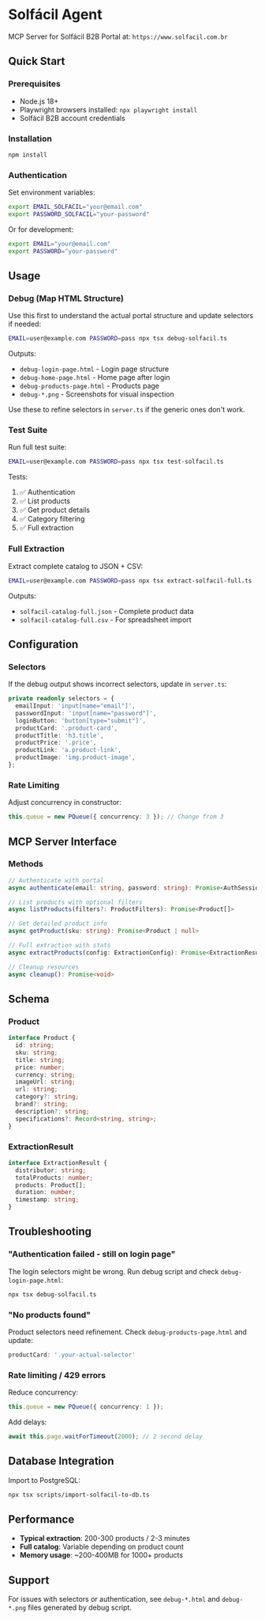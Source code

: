 # Solfácil Agent

MCP Server for Solfácil B2B Portal at: `https://www.solfacil.com.br`

## Quick Start

### Prerequisites
- Node.js 18+
- Playwright browsers installed: `npx playwright install`
- Solfácil B2B account credentials

### Installation

```bash
npm install
```

### Authentication

Set environment variables:

```bash
export EMAIL_SOLFACIL="your@email.com"
export PASSWORD_SOLFACIL="your-password"
```

Or for development:

```bash
export EMAIL="your@email.com"
export PASSWORD="your-password"
```

## Usage

### Debug (Map HTML Structure)

Use this first to understand the actual portal structure and update selectors if needed:

```bash
EMAIL=user@example.com PASSWORD=pass npx tsx debug-solfacil.ts
```

Outputs:
- `debug-login-page.html` - Login page structure
- `debug-home-page.html` - Home page after login
- `debug-products-page.html` - Products page
- `debug-*.png` - Screenshots for visual inspection

Use these to refine selectors in `server.ts` if the generic ones don't work.

### Test Suite

Run full test suite:

```bash
EMAIL=user@example.com PASSWORD=pass npx tsx test-solfacil.ts
```

Tests:
1. ✅ Authentication
2. ✅ List products
3. ✅ Get product details
4. ✅ Category filtering
5. ✅ Full extraction

### Full Extraction

Extract complete catalog to JSON + CSV:

```bash
EMAIL=user@example.com PASSWORD=pass npx tsx extract-solfacil-full.ts
```

Outputs:
- `solfacil-catalog-full.json` - Complete product data
- `solfacil-catalog-full.csv` - For spreadsheet import

## Configuration

### Selectors

If the debug output shows incorrect selectors, update in `server.ts`:

```typescript
private readonly selectors = {
  emailInput: 'input[name="email"]',
  passwordInput: 'input[name="password"]',
  loginButton: 'button[type="submit"]',
  productCard: '.product-card',
  productTitle: 'h3.title',
  productPrice: '.price',
  productLink: 'a.product-link',
  productImage: 'img.product-image',
};
```

### Rate Limiting

Adjust concurrency in constructor:

```typescript
this.queue = new PQueue({ concurrency: 3 }); // Change from 3
```

## MCP Server Interface

### Methods

```typescript
// Authenticate with portal
async authenticate(email: string, password: string): Promise<AuthSession>

// List products with optional filters
async listProducts(filters?: ProductFilters): Promise<Product[]>

// Get detailed product info
async getProduct(sku: string): Promise<Product | null>

// Full extraction with stats
async extractProducts(config: ExtractionConfig): Promise<ExtractionResult>

// Cleanup resources
async cleanup(): Promise<void>
```

## Schema

### Product

```typescript
interface Product {
  id: string;
  sku: string;
  title: string;
  price: number;
  currency: string;
  imageUrl: string;
  url: string;
  category?: string;
  brand?: string;
  description?: string;
  specifications?: Record<string, string>;
}
```

### ExtractionResult

```typescript
interface ExtractionResult {
  distributor: string;
  totalProducts: number;
  products: Product[];
  duration: number;
  timestamp: string;
}
```

## Troubleshooting

### "Authentication failed - still on login page"

The login selectors might be wrong. Run debug script and check `debug-login-page.html`:

```bash
npx tsx debug-solfacil.ts
```

### "No products found"

Product selectors need refinement. Check `debug-products-page.html` and update:

```typescript
productCard: '.your-actual-selector'
```

### Rate limiting / 429 errors

Reduce concurrency:

```typescript
this.queue = new PQueue({ concurrency: 1 });
```

Add delays:

```typescript
await this.page.waitForTimeout(2000); // 2 second delay
```

## Database Integration

Import to PostgreSQL:

```bash
npx tsx scripts/import-solfacil-to-db.ts
```

## Performance

- **Typical extraction**: 200-300 products / 2-3 minutes
- **Full catalog**: Variable depending on product count
- **Memory usage**: ~200-400MB for 1000+ products

## Support

For issues with selectors or authentication, see `debug-*.html` and `debug-*.png` files generated by debug script.
